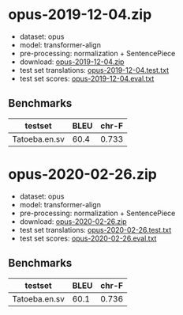 # opus-2019-12-04.zip

* dataset: opus
* model: transformer-align
* pre-processing: normalization + SentencePiece
* download: [opus-2019-12-04.zip](https://object.pouta.csc.fi/OPUS-MT-models/en-sv/opus-2019-12-04.zip)
* test set translations: [opus-2019-12-04.test.txt](https://object.pouta.csc.fi/OPUS-MT-models/en-sv/opus-2019-12-04.test.txt)
* test set scores: [opus-2019-12-04.eval.txt](https://object.pouta.csc.fi/OPUS-MT-models/en-sv/opus-2019-12-04.eval.txt)

## Benchmarks

| testset               | BLEU  | chr-F |
|-----------------------|-------|-------|
| Tatoeba.en.sv 	| 60.4 	| 0.733 |

# opus-2020-02-26.zip

* dataset: opus
* model: transformer-align
* pre-processing: normalization + SentencePiece
* download: [opus-2020-02-26.zip](https://object.pouta.csc.fi/OPUS-MT-models/en-sv/opus-2020-02-26.zip)
* test set translations: [opus-2020-02-26.test.txt](https://object.pouta.csc.fi/OPUS-MT-models/en-sv/opus-2020-02-26.test.txt)
* test set scores: [opus-2020-02-26.eval.txt](https://object.pouta.csc.fi/OPUS-MT-models/en-sv/opus-2020-02-26.eval.txt)

## Benchmarks

| testset               | BLEU  | chr-F |
|-----------------------|-------|-------|
| Tatoeba.en.sv 	| 60.1 	| 0.736 |

